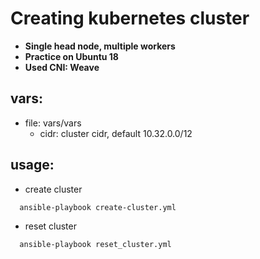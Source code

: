 # Creating kubernetes cluster
- **Single head node, multiple workers**
- **Practice on Ubuntu 18**
- **Used CNI: Weave**
## vars:
- file: vars/vars
  - cidr: cluster cidr, default 10.32.0.0/12
## usage:
- create cluster
```
  ansible-playbook create-cluster.yml
```
- reset cluster
```
  ansible-playbook reset_cluster.yml
```
